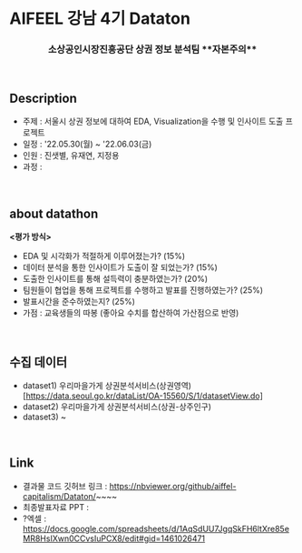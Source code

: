 # AIFEEL 강남 4기 Dataton

<h3 align="center"> 소상공인시장진흥공단 상권 정보 분석팀 **자본주의** </h3>

<br>

## Description

- 주제 : 서울시 상권 정보에 대하여 EDA, Visualization을 수행 및 인사이트 도출 프로젝트
- 일정 : '22.05.30(월) ~ '22.06.03(금)
- 인원 : 진샛별, 유재연, 지정용
- 과정 :

<br>

## about datathon
**<평가 방식>** 

- EDA 및 시각화가 적절하게 이루어졌는가? (15%)
- 데이터 분석을 통한 인사이트가 도출이 잘 되었는가? (15%)
- 도출한 인사이트를 통해 설득력이 충분하였는가? (20%)
- 팀원들이 협업을 통해 프로젝트를 수행하고 발표를 진행하였는가? (25%)
- 발표시간을 준수하였는지? (25%)
- 가점 : 교육생들의 따봉 (좋아요 수치를 합산하여 가산점으로 반영)

<br>

## 수집 데이터

- dataset1) 우리마을가게 상권분석서비스(상권영역)[https://data.seoul.go.kr/dataList/OA-15560/S/1/datasetView.do]
- dataset2) 우리마을가게 상권분석서비스(상권-상주인구)
- dataset3) ~

<br>

## Link
- 결과물 코드 깃허브 링크 : https://nbviewer.org/github/aiffel-capitalism/Dataton/~~~~
- 최종발표자료 PPT : 
- ?엑셀 : https://docs.google.com/spreadsheets/d/1AqSdUU7JgqSkFH6ltXre85eMR8HsIXwn0CCvsIuPCX8/edit#gid=1461026471
